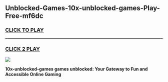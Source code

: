 
## Unblocked-Games-10x-unblocked-games-Play-Free-mf6dc
<h3>
<a href="https://premium76.site?title=10x-unblocked-games&ref=22A">CLICK TO PLAY</a></h3>
<hr>

<h3>
<a href="https://premium76.site?title=10x-unblocked-games&ref=22A">CLICK 2 PLAY</a>
  
</h3>

<a href="https://premium76.site?title=10x-unblocked-games&ref=22A"><img src="https://clearcache.store/games.png"></a>


**10x-unblocked-games games unblocked: Your Gateway to Fun and Accessible Online Gaming**
